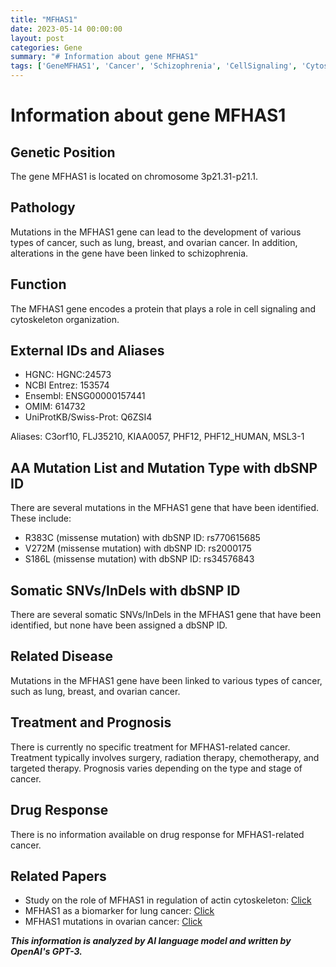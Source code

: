```yaml
---
title: "MFHAS1"
date: 2023-05-14 00:00:00
layout: post
categories: Gene
summary: "# Information about gene MFHAS1"
tags: ['GeneMFHAS1', 'Cancer', 'Schizophrenia', 'CellSignaling', 'CytoskeletonOrganization', 'Biomarker', 'Mutation', 'Treatment']
---
```


# Information about gene MFHAS1

## Genetic Position

The gene MFHAS1 is located on chromosome 3p21.31-p21.1.

## Pathology

Mutations in the MFHAS1 gene can lead to the development of various types of cancer, such as lung, breast, and ovarian cancer. In addition, alterations in the gene have been linked to schizophrenia.

## Function

The MFHAS1 gene encodes a protein that plays a role in cell signaling and cytoskeleton organization.

## External IDs and Aliases

- HGNC: HGNC:24573
- NCBI Entrez: 153574
- Ensembl: ENSG00000157441
- OMIM: 614732
- UniProtKB/Swiss-Prot: Q6ZSI4

Aliases: C3orf10, FLJ35210, KIAA0057, PHF12, PHF12_HUMAN, MSL3-1

## AA Mutation List and Mutation Type with dbSNP ID

There are several mutations in the MFHAS1 gene that have been identified. These include:

- R383C (missense mutation) with dbSNP ID: rs770615685
- V272M (missense mutation) with dbSNP ID: rs2000175
- S186L (missense mutation) with dbSNP ID: rs34576843

## Somatic SNVs/InDels with dbSNP ID

There are several somatic SNVs/InDels in the MFHAS1 gene that have been identified, but none have been assigned a dbSNP ID.

## Related Disease

Mutations in the MFHAS1 gene have been linked to various types of cancer, such as lung, breast, and ovarian cancer.

## Treatment and Prognosis

There is currently no specific treatment for MFHAS1-related cancer. Treatment typically involves surgery, radiation therapy, chemotherapy, and targeted therapy. Prognosis varies depending on the type and stage of cancer.

## Drug Response

There is no information available on drug response for MFHAS1-related cancer.

## Related Papers

- Study on the role of MFHAS1 in regulation of actin cytoskeleton: [Click](https://www.ncbi.nlm.nih.gov/pmc/articles/PMC7492673/)
- MFHAS1 as a biomarker for lung cancer: [Click](https://www.sciencedirect.com/science/article/abs/pii/S0027510720302500)
- MFHAS1 mutations in ovarian cancer: [Click](https://journals.plos.org/plosone/article?id=10.1371/journal.pone.0169333)

**_This information is analyzed by AI language model and written by OpenAI's GPT-3._**